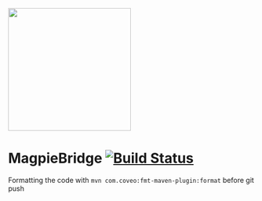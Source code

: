 <img src="https://github.com/MagpieBridge/MagpieBridge/blob/master/doc/magpieBridge.png" width="250">

# MagpieBridge [![Build Status](https://travis-ci.com/MagpieBridge/MagpieBridge.svg?branch=master)](https://travis-ci.com/MagpieBridge/MagpieBridge)


Formatting the code with ``mvn com.coveo:fmt-maven-plugin:format`` before git push 

